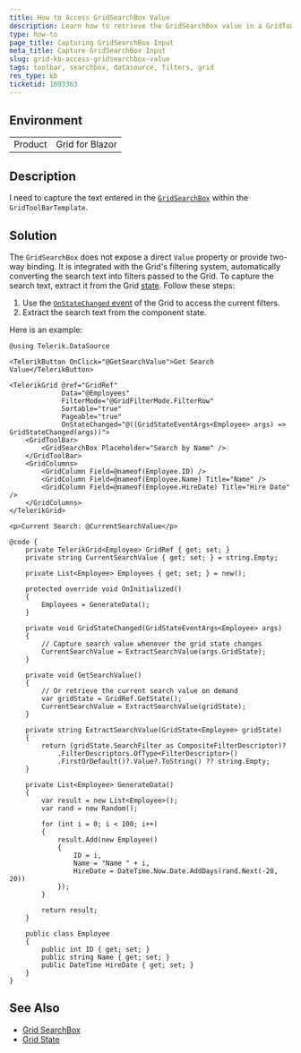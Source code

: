 ```yaml
---
title: How to Access GridSearchBox Value
description: Learn how to retrieve the GridSearchBox value in a GridToolBarTemplate in Telerik UI for Blazor.
type: how-to
page_title: Capturing GridSearchBox Input
meta_title: Capture GridSearchBox Input
slug: grid-kb-access-gridsearchbox-value
tags: toolbar, searchbox, datasource, filters, grid
res_type: kb
ticketid: 1693363
---
```


## Environment

<table>
    <tbody>
        <tr>
            <td>Product</td>
            <td>Grid for Blazor</td>
        </tr>
    </tbody>
</table>

## Description

I need to capture the text entered in the [`GridSearchBox`](slug:grid-searchbox) within the `GridToolBarTemplate`.

## Solution

The `GridSearchBox` does not expose a direct `Value` property or provide two-way binding. It is integrated with the Grid's filtering system, automatically converting the search text into filters passed to the Grid. To capture the search text, extract it from the Grid [state](slug:grid-state). Follow these steps:

1. Use the [`OnStateChanged` event](slug:grid-state#onstatechanged) of the Grid to access the current filters.
2. Extract the search text from the component state.

Here is an example:

````Razor
@using Telerik.DataSource

<TelerikButton OnClick="@GetSearchValue">Get Search Value</TelerikButton>

<TelerikGrid @ref="GridRef"
             Data="@Employees"
             FilterMode="@GridFilterMode.FilterRow"
             Sortable="true"
             Pageable="true"
             OnStateChanged="@((GridStateEventArgs<Employee> args) => GridStateChanged(args))">
    <GridToolBar>
        <GridSearchBox Placeholder="Search by Name" />
    </GridToolBar>
    <GridColumns>
        <GridColumn Field=@nameof(Employee.ID) />
        <GridColumn Field=@nameof(Employee.Name) Title="Name" />
        <GridColumn Field=@nameof(Employee.HireDate) Title="Hire Date" />
    </GridColumns>
</TelerikGrid>

<p>Current Search: @CurrentSearchValue</p>

@code {
    private TelerikGrid<Employee> GridRef { get; set; }
    private string CurrentSearchValue { get; set; } = string.Empty;

    private List<Employee> Employees { get; set; } = new();

    protected override void OnInitialized()
    {
        Employees = GenerateData();
    }

    private void GridStateChanged(GridStateEventArgs<Employee> args)
    {
        // Capture search value whenever the grid state changes
        CurrentSearchValue = ExtractSearchValue(args.GridState);
    }

    private void GetSearchValue()
    {
        // Or retrieve the current search value on demand
        var gridState = GridRef.GetState();
        CurrentSearchValue = ExtractSearchValue(gridState);
    }

    private string ExtractSearchValue(GridState<Employee> gridState)
    {
        return (gridState.SearchFilter as CompositeFilterDescriptor)?
            .FilterDescriptors.OfType<FilterDescriptor>()
            .FirstOrDefault()?.Value?.ToString() ?? string.Empty;
    }

    private List<Employee> GenerateData()
    {
        var result = new List<Employee>();
        var rand = new Random();

        for (int i = 0; i < 100; i++)
        {
            result.Add(new Employee()
            {
                ID = i,
                Name = "Name " + i,
                HireDate = DateTime.Now.Date.AddDays(rand.Next(-20, 20))
            });
        }

        return result;
    }

    public class Employee
    {
        public int ID { get; set; }
        public string Name { get; set; }
        public DateTime HireDate { get; set; }
    }
}
````

## See Also

* [Grid SearchBox](slug:grid-searchbox)
* [Grid State](slug:grid-state)
